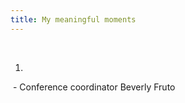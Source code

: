 ```yaml
---
title: My meaningful moments
---
```


<br>

1. 

<embed type="image/png" src="assets/thetimes/bevfruto.png" alt="Bev Fruto"/>
- Conference coordinator Beverly Fruto